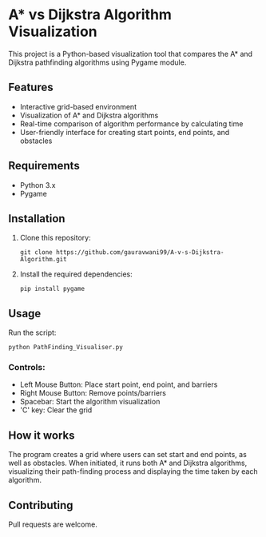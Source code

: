 # A* vs Dijkstra Algorithm Visualization

This project is a Python-based visualization tool that compares the A* and Dijkstra pathfinding algorithms using Pygame module.

## Features

- Interactive grid-based environment
- Visualization of A* and Dijkstra algorithms
- Real-time comparison of algorithm performance by calculating time
- User-friendly interface for creating start points, end points, and obstacles

## Requirements

- Python 3.x
- Pygame

## Installation

1. Clone this repository:
   ```
   git clone https://github.com/gauravwani99/A-v-s-Dijkstra-Algorithm.git
   ```
2. Install the required dependencies:
   ```
   pip install pygame
   ```

## Usage

Run the script:
```
python PathFinding_Visualiser.py
```

### Controls:
- Left Mouse Button: Place start point, end point, and barriers
- Right Mouse Button: Remove points/barriers
- Spacebar: Start the algorithm visualization
- 'C' key: Clear the grid

## How it works

The program creates a grid where users can set start and end points, as well as obstacles. When initiated, it runs both A* and Dijkstra algorithms, visualizing their path-finding process and displaying the time taken by each algorithm.

## Contributing

Pull requests are welcome.


